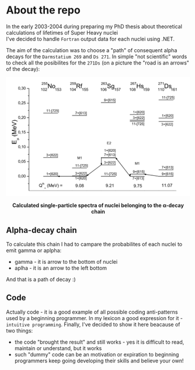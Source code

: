 # About the repo
In the early 2003-2004 during preparing my PhD thesis about theoretical calculations of lifetimes of Super Heavy nuclei  
I've decided to handle `Fortran` output data for each nuclei using .NET.

The aim of the calculation was to choose a "path" of consequent alpha decays for the `Darmstatium 269` and `Ds 271`.
In simple "not scientific" words to check all the posibilites for the `271Ds` (on a picture the "road is an arrows" of the decay):

![271Ds alpha decay](/assets/Ds271.png)
<p align="center"><b>Calculated single-particle spectra of nuclei belonging to the α-decay chain</b></p>

## Alpha-decay chain
To calculate this chain I had to campare the probabilites of each nuclei to emit gamma or aplpha:
- gamma - it is arrow to the bottom of nuclei
- aplha - it is an arrow to the left bottom

And that is a path of decay :)

## Code
Actually code - it is a good example of all possible coding anti-patterns used by a beginning programmer.
In my lexicon a good expression for it - `intuitive programming`. 
Finally, I've decided to show it here beacause of two things: 

- the code "brought the result" and still works - yes it is difficult to read, maintain or understand, but it works
- such "dummy" code can be an motivation or expiration to beginning programmers keep going developing their skills and believe your own!

